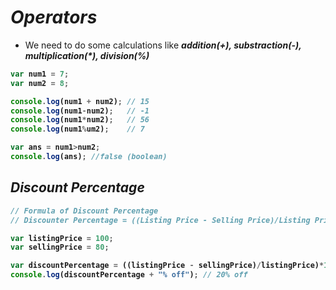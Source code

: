 # _Operators_
- We need to do some calculations like **_addition(+), substraction(-), multiplication(*), division(%)_**

<b>

```javascript
var num1 = 7;
var num2 = 8;

console.log(num1 + num2); // 15
console.log(num1-num2);   // -1
console.log(num1*num2);   // 56
console.log(num1%um2);    // 7

var ans = num1>num2;
console.log(ans); //false (boolean)
```
</b>

## _Discount Percentage_

<b>

```javascript
// Formula of Discount Percentage
// Discounter Percentage = ((Listing Price - Selling Price)/Listing Price)*100

var listingPrice = 100;
var sellingPrice = 80;

var discountPercentage = ((listingPrice - sellingPrice)/listingPrice)*100;
console.log(discountPercentage + "% off"); // 20% off
```
</b>
